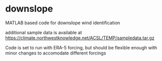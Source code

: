 # downslope
MATLAB based code for downslope wind identification

additional sample data is available at https://climate.northwestknowledge.net/ACSL/TEMP/sampledata.tar.gz

Code is set to run with ERA-5 forcing, but should be flexible enough with minor changes to accomodate different forcings
